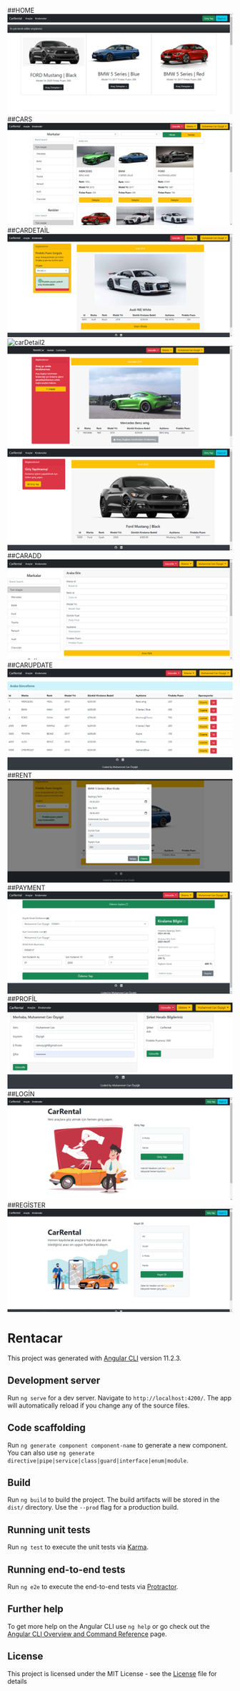 ##HOME
![Home](https://github.com/canozyigiit/CarRentalProject-Angular/blob/master/readme/ReadmeImg/Home.png)
##CARS
![Cars](https://github.com/canozyigiit/CarRentalProject-Angular/blob/master/readme/ReadmeImg/cars.png)
##CARDETAİL
![carDetail1](https://github.com/canozyigiit/CarRentalProject-Angular/blob/master/readme/ReadmeImg/rentable.png)
![carDetail2](https://github.com/canozyigiit/CarRentalProject-Angular/blob/master/readme/ReadmeImg/findexis%C4%B0nsufficient.png)
![carDetail3](https://github.com/canozyigiit/CarRentalProject-Angular/blob/master/readme/ReadmeImg/cannotBeRented.png)
![carDetail4](https://github.com/canozyigiit/CarRentalProject-Angular/blob/master/readme/ReadmeImg/carDetail4.png)
##CARADD
![carAdd](https://github.com/canozyigiit/CarRentalProject-Angular/blob/master/readme/ReadmeImg/carAdd.png)
##CARUPDATE
![carUpdate](https://github.com/canozyigiit/CarRentalProject-Angular/blob/master/readme/ReadmeImg/carUpdate.png)
##RENT
![Rent](https://github.com/canozyigiit/CarRentalProject-Angular/blob/master/readme/ReadmeImg/rent.png)
##PAYMENT
![Payment](https://github.com/canozyigiit/CarRentalProject-Angular/blob/master/readme/ReadmeImg/payment.png)
##PROFİL
![profil](https://github.com/canozyigiit/CarRentalProject-Angular/blob/master/readme/ReadmeImg/profil.png)
##LOGİN
![login](https://github.com/canozyigiit/CarRentalProject-Angular/blob/master/readme/ReadmeImg/Login.png)
##REGİSTER
![register](https://github.com/canozyigiit/CarRentalProject-Angular/blob/master/readme/ReadmeImg/Register.png)


# Rentacar

This project was generated with [Angular CLI](https://github.com/angular/angular-cli) version 11.2.3.

## Development server

Run `ng serve` for a dev server. Navigate to `http://localhost:4200/`. The app will automatically reload if you change any of the source files.

## Code scaffolding

Run `ng generate component component-name` to generate a new component. You can also use `ng generate directive|pipe|service|class|guard|interface|enum|module`.

## Build

Run `ng build` to build the project. The build artifacts will be stored in the `dist/` directory. Use the `--prod` flag for a production build.

## Running unit tests

Run `ng test` to execute the unit tests via [Karma](https://karma-runner.github.io).

## Running end-to-end tests

Run `ng e2e` to execute the end-to-end tests via [Protractor](http://www.protractortest.org/).

## Further help

To get more help on the Angular CLI use `ng help` or go check out the [Angular CLI Overview and Command Reference](https://angular.io/cli) page.

## License
This project is licensed under the MIT License - see the [License](https://github.com/canozyigiit/CarRentalProject-Angular/blob/master/LICENSE) file for details
